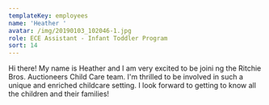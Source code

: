 ```yaml
---
templateKey: employees
name: 'Heather '
avatar: /img/20190103_102046-1.jpg
role: ECE Assistant - Infant Toddler Program
sort: 14
---
```

Hi there! My name is Heather and I am very excited to be joining the Ritchie Bros. Auctioneers Child Care team. I'm thrilled to be involved in such a unique and enriched childcare setting. I look forward to getting to know all the children and their families!
